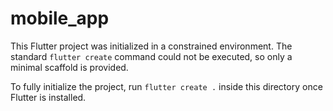 # mobile_app

This Flutter project was initialized in a constrained environment. The standard `flutter create` command could not be executed, so only a minimal scaffold is provided.

To fully initialize the project, run `flutter create .` inside this directory once Flutter is installed.
